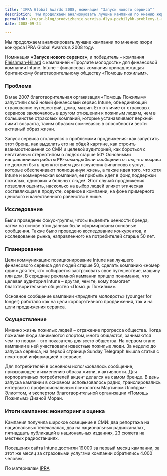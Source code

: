 ```yaml
---
title: 'IPRA Global Awards 2008, номинация "Запуск нового сервиса"'
description: 'Мы продолжаем анализировать лучшие кампании по мнению жюри конкурса IPRA Global Awards в 2008 году.'
permalink: /ru/pr-blog/prodvizhenie-servisa-dlya-pozhilykh-problemy-i-resheniya
date: 2008-09-24

---
```


Мы продолжаем анализировать лучшие кампании по мнению жюри конкурса IPRA Global Awards в 2008 году.

Номинация <strong>«Запуск нового сервиса»</strong>, и победитель – компания <a href="https://www.fleishman.com/" target="_blank" rel="noopener noreferrer">Fleishman-Hillard</a> с кампанией «Продлите молодость» для финансовой компании Intune. Intune – финансовая компания принадлежащая британскому благотворительному обществу «Помощь пожилым».

<h3>Проблема</h3>

В мае 2007 благотворительная организация «Помощь Пожилым» запустили свой новый финансовый сервис Intune, объединяющий страхование путешествий, дома, машин. Его отличие от страховых сервисов заключалось в  другом отношении к пожилым людям, чем в большинстве страховых компаний, которые устанавливают верхний лимит возраста, таким образом сомневаясь в способности вести активный образ жизни.

Запуск сервиса столкнулся с проблемами продвижения: как запустить этот бренд, как выделить его на общей картине, как строить взаимоотношения со СМИ и целевой аудиторией, как бороться с негативным стереотипом о людях старше 50? Основными направлениями работы PR-команды были сообщения о том, что возраст не должен быть препятствием для получения  финансовых услуг, которые обеспечивают полноценную жизнь, а также идея того, что хотя Intune и коммерческая компания, ее прибыль идет в фонд поддержки пожилых, одиноких и больных людей. Этот случай продвижения позволил оценить, насколько  на выбор людей влияет этическая составляющая в продукте, сервисе и компании, на фоне примерного ценового и качественного равенства в нише.

<h3>Исследование</h3>

Были проведены фокус-группы, чтобы выделить ценности бренда, затем на основе этих данных были сформированы основные сообщения. Также было проведено исследование конкурентов,  и исследование рынка, направленного на потребителей старше 50 лет.

<h3>Планирование</h3>

Цели коммуникации: позиционирование Intune  как лучшего финансового сервиса для людей старше 50, сделать компанию «номер один» для тех, кто собирается застраховать свое путешествие, машину или дом. В середине рекламной кампании пришло понимание, что целевая аудитория Intune – другая, чем те, кому помогает благотворительное общество «Помощь Пожилым».

Основное сообщение кампании «продлите молодость» (younger for longer) работало как на цели корпоративного продвижения, так и на цели продвижения сервиса.

<h3>Осуществление</h3>

Именно жизнь пожилых людей – отражение прогресса общества. Когда пожилые люди занимаются спортом, много общаются, занимаются чем-то новым – это показатель для всего общества.  На первом этапе кампании в ней участвовали известные пожилые люди. За неделю до запуска сервиса, на первой странице Sunday Telegraph вышла статья с некоторой информацией о сервисе.

Для потребителей в основном использовалось сообщение, призывающее к изменению образа жизни, к активности. Для корпоративных потребителей акцент делался на самом бренде.  В день запуска кампании в основном использовалось радио, транслировались интервью с профессиональным психологом Мартином Ллойдом-Элиоттом, и экспертом благотворительной организации «Помощь Пожилым» Дианой Моран.

<h3>Итоги кампании: мониторинг и оценка</h3>

Кампания получила широкое освещение в СМИ: два репортажа на национальных телеканалах, два на национальных радиоканалах, пятнадцать публикаций в национальных изданиях, 23 сюжета на местных радиостанциях.

Посещения сайта Intune достигли 19.000 за первый месяц кампании, за этот же месяц за страховыми услугами компании обратились 4.000 человек.

По материалам <a href="https://www.ipra.org/detail.asp?articleid=839">IPRA</a>

